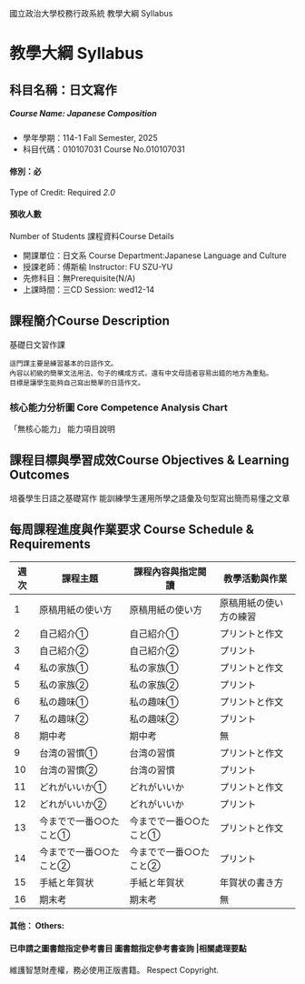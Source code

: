 國立政治大學校務行政系統 教學大綱 Syllabus
# 教學大綱 Syllabus
##  科目名稱：日文寫作 
#####  Course Name: Japanese Composition
  * 學年學期：114-1 Fall Semester, 2025 
  * 科目代碼：010107031 Course No.010107031
#### 修別：必
Type of Credit: Required 
_2.0_
#### 預收人數
Number of Students
課程資料Course Details
  * 開課單位：日文系 Course Department:Japanese Language and Culture 
  * 授課老師：傅斯榆 Instructor: FU SZU-YU 
  * 先修科目：無Prerequisite(N/A)
  * 上課時間：三CD Session: wed12-14
##  課程簡介Course Description
基礎日文習作課
```
這門課主要是練習基本的日語作文。
內容以初級的簡單文法用法、句子的構成方式，還有中文母語者容易出錯的地方為重點。
目標是讓學生能夠自己寫出簡單的日語作文。
```
###  核心能力分析圖 Core Competence Analysis Chart
「無核心能力」 
能力項目說明
##  課程目標與學習成效Course Objectives & Learning Outcomes 
培養學生日語之基礎寫作
能訓練學生運用所學之語彙及句型寫出簡而易懂之文章
##  每周課程進度與作業要求 Course Schedule & Requirements
週次 |  課程主題 |  課程內容與指定閱讀 |  教學活動與作業  
---|---|---|---  
1 |  原稿用紙の使い方 |  原稿用紙の使い方 |  原稿用紙の使い方の練習  
2 |  自己紹介① |  自己紹介① |  プリントと作文  
3 |  自己紹介② |  自己紹介② |  プリント  
4 |  私の家族① |  私の家族① |  プリントと作文  
5 |  私の家族② |  私の家族② |  プリント  
6 |  私の趣味① |  私の趣味① |  プリントと作文  
7 |  私の趣味② |  私の趣味② |  プリント  
8 |  期中考 |  期中考 |  無  
9 |  台湾の習慣① |  台湾の習慣 |  プリントと作文  
10 |  台湾の習慣② |  台湾の習慣 |  プリント  
11 |  どれがいいか① |  どれがいいか |  プリントと作文  
12 |  どれがいいか② |  どれがいいか |  プリント  
13 |  今までで一番○○たこと① |  今までで一番○○たこと① |  プリントと作文  
14 |  今までで一番○○たこと② |  今までで一番○○たこと② |  プリント  
15 |  手紙と年賀状 |  手紙と年賀状 |  年賀状の書き方  
16 |  期末考 |  期末考 |  無  
####  其他： Others:
####  已申請之圖書館指定參考書目  圖書館指定參考書查詢 |相關處理要點
維護智慧財產權，務必使用正版書籍。 Respect Copyright.